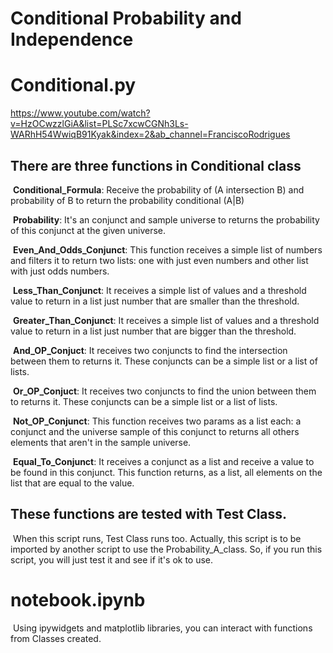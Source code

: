 # Conditional Probability and Independence

# Conditional.py

https://www.youtube.com/watch?v=HzOCwzzlGiA&list=PLSc7xcwCGNh3Ls-WARhH54WwiqB91Kyak&index=2&ab_channel=FranciscoRodrigues

## 	There are three functions in Conditional class

​		**Conditional_Formula**: Receive the probability of (A intersection B) and probability of B to return the probability conditional (A|B)

​		**Probability**: It's an conjunct and sample universe to returns the probability of this conjunct at the given universe.

​		**Even_And_Odds_Conjunct**: This function receives a simple list of numbers and filters it to return two lists: one with just even numbers and other list with just odds numbers.

​		**Less_Than_Conjunct**: It receives a simple list of values and a threshold value to return in a list just number that are smaller than the threshold.

​		**Greater_Than_Conjunct**: It receives a simple list of values and a threshold value to return in a list just number that are bigger than the threshold.

​		**And_OP_Conjuct**: It receives two conjuncts to find the intersection between them to returns it. These conjuncts can be a simple list or a list of lists. 

​		**Or_OP_Conjuct**: It receives two conjuncts to find the union between them to returns it. These conjuncts can be a simple list or a list of lists.

​		**Not_OP_Conjunct**: This function receives two params as a list each: a conjunct and the universe sample of this conjunct to returns all others elements that aren't in the sample universe. 

​		**Equal_To_Conjunct**: It receives a conjunct as a list and receive a value to be found in this conjunct. This function returns, as a list, all elements on the list that are equal to the value.

## 	These functions are tested with Test Class. 

​		When this script runs, Test Class runs too. Actually,  this script is to be imported by another script to use the Probability_A_class. So, if you run this script, you will just test it and see if it's ok to use.

# notebook.ipynb

​	Using ipywidgets and matplotlib libraries, you can interact with functions from Classes created.

